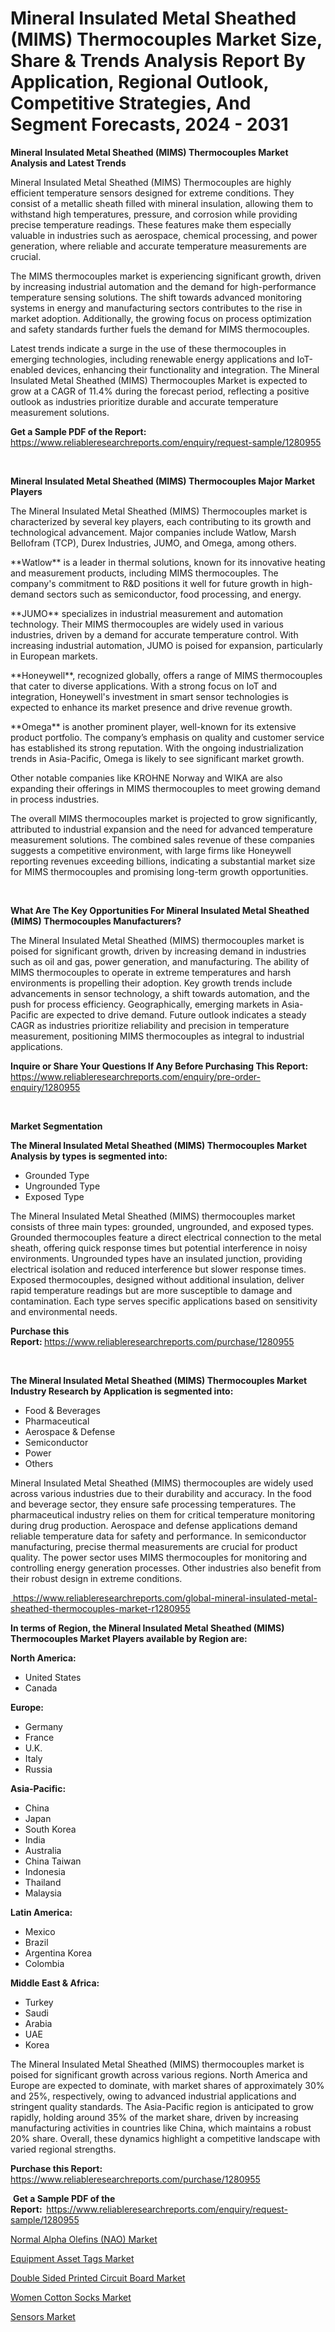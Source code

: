 <p><h1>Mineral Insulated Metal Sheathed (MIMS) Thermocouples Market Size, Share & Trends Analysis Report By Application, Regional Outlook, Competitive Strategies, And Segment Forecasts, 2024 - 2031</h1></p><p><strong>Mineral Insulated Metal Sheathed (MIMS) Thermocouples Market Analysis and Latest Trends</strong></p>
<p><p>Mineral Insulated Metal Sheathed (MIMS) Thermocouples are highly efficient temperature sensors designed for extreme conditions. They consist of a metallic sheath filled with mineral insulation, allowing them to withstand high temperatures, pressure, and corrosion while providing precise temperature readings. These features make them especially valuable in industries such as aerospace, chemical processing, and power generation, where reliable and accurate temperature measurements are crucial.</p><p>The MIMS thermocouples market is experiencing significant growth, driven by increasing industrial automation and the demand for high-performance temperature sensing solutions. The shift towards advanced monitoring systems in energy and manufacturing sectors contributes to the rise in market adoption. Additionally, the growing focus on process optimization and safety standards further fuels the demand for MIMS thermocouples.</p><p>Latest trends indicate a surge in the use of these thermocouples in emerging technologies, including renewable energy applications and IoT-enabled devices, enhancing their functionality and integration. The Mineral Insulated Metal Sheathed (MIMS) Thermocouples Market is expected to grow at a CAGR of 11.4% during the forecast period, reflecting a positive outlook as industries prioritize durable and accurate temperature measurement solutions.</p></p>
<p><strong>Get a Sample PDF of the Report:&nbsp;</strong> <a href="https://www.reliableresearchreports.com/enquiry/request-sample/1280955?utm_campaign=4&utm_medium=2&utm_source=Github&utm_content=ia&utm_term=30092024&utm_id=mineral-insulated-metal-sheathed-mims-thermocouples">https://www.reliableresearchreports.com/enquiry/request-sample/1280955</a></p>
<p>&nbsp;</p>
<p><strong>Mineral Insulated Metal Sheathed (MIMS) Thermocouples Major Market Players</strong></p>
<p><p>The Mineral Insulated Metal Sheathed (MIMS) Thermocouples market is characterized by several key players, each contributing to its growth and technological advancement. Major companies include Watlow, Marsh Bellofram (TCP), Durex Industries, JUMO, and Omega, among others.</p><p>**Watlow** is a leader in thermal solutions, known for its innovative heating and measurement products, including MIMS thermocouples. The company's commitment to R&D positions it well for future growth in high-demand sectors such as semiconductor, food processing, and energy.</p><p>**JUMO** specializes in industrial measurement and automation technology. Their MIMS thermocouples are widely used in various industries, driven by a demand for accurate temperature control. With increasing industrial automation, JUMO is poised for expansion, particularly in European markets.</p><p>**Honeywell**, recognized globally, offers a range of MIMS thermocouples that cater to diverse applications. With a strong focus on IoT and integration, Honeywell's investment in smart sensor technologies is expected to enhance its market presence and drive revenue growth.</p><p>**Omega** is another prominent player, well-known for its extensive product portfolio. The company’s emphasis on quality and customer service has established its strong reputation. With the ongoing industrialization trends in Asia-Pacific, Omega is likely to see significant market growth.</p><p>Other notable companies like KROHNE Norway and WIKA are also expanding their offerings in MIMS thermocouples to meet growing demand in process industries.</p><p>The overall MIMS thermocouples market is projected to grow significantly, attributed to industrial expansion and the need for advanced temperature measurement solutions. The combined sales revenue of these companies suggests a competitive environment, with large firms like Honeywell reporting revenues exceeding billions, indicating a substantial market size for MIMS thermocouples and promising long-term growth opportunities.</p></p>
<p>&nbsp;</p>
<p><strong>What Are The Key Opportunities For Mineral Insulated Metal Sheathed (MIMS) Thermocouples Manufacturers?</strong></p>
<p><p>The Mineral Insulated Metal Sheathed (MIMS) thermocouples market is poised for significant growth, driven by increasing demand in industries such as oil and gas, power generation, and manufacturing. The ability of MIMS thermocouples to operate in extreme temperatures and harsh environments is propelling their adoption. Key growth trends include advancements in sensor technology, a shift towards automation, and the push for process efficiency. Geographically, emerging markets in Asia-Pacific are expected to drive demand. Future outlook indicates a steady CAGR as industries prioritize reliability and precision in temperature measurement, positioning MIMS thermocouples as integral to industrial applications.</p></p>
<p><strong>Inquire or Share Your Questions If Any Before Purchasing This Report:</strong> <a href="https://www.reliableresearchreports.com/enquiry/pre-order-enquiry/1280955?utm_campaign=4&utm_medium=2&utm_source=Github&utm_content=ia&utm_term=30092024&utm_id=mineral-insulated-metal-sheathed-mims-thermocouples">https://www.reliableresearchreports.com/enquiry/pre-order-enquiry/1280955</a></p>
<p>&nbsp;</p>
<p><strong>Market Segmentation</strong></p>
<p><strong>The Mineral Insulated Metal Sheathed (MIMS) Thermocouples Market Analysis by types is segmented into:</strong></p>
<p><ul><li>Grounded Type</li><li>Ungrounded Type</li><li>Exposed Type</li></ul></p>
<p><p>The Mineral Insulated Metal Sheathed (MIMS) thermocouples market consists of three main types: grounded, ungrounded, and exposed types. Grounded thermocouples feature a direct electrical connection to the metal sheath, offering quick response times but potential interference in noisy environments. Ungrounded types have an insulated junction, providing electrical isolation and reduced interference but slower response times. Exposed thermocouples, designed without additional insulation, deliver rapid temperature readings but are more susceptible to damage and contamination. Each type serves specific applications based on sensitivity and environmental needs.</p></p>
<p><strong>Purchase this Report:&nbsp;</strong><a href="https://www.reliableresearchreports.com/purchase/1280955?utm_campaign=4&utm_medium=2&utm_source=Github&utm_content=ia&utm_term=30092024&utm_id=mineral-insulated-metal-sheathed-mims-thermocouples">https://www.reliableresearchreports.com/purchase/1280955</a></p>
<p>&nbsp;</p>
<p><strong>The Mineral Insulated Metal Sheathed (MIMS) Thermocouples Market Industry Research by Application is segmented into:</strong></p>
<p><ul><li>Food & Beverages</li><li>Pharmaceutical</li><li>Aerospace & Defense</li><li>Semiconductor</li><li>Power</li><li>Others</li></ul></p>
<p><p>Mineral Insulated Metal Sheathed (MIMS) thermocouples are widely used across various industries due to their durability and accuracy. In the food and beverage sector, they ensure safe processing temperatures. The pharmaceutical industry relies on them for critical temperature monitoring during drug production. Aerospace and defense applications demand reliable temperature data for safety and performance. In semiconductor manufacturing, precise thermal measurements are crucial for product quality. The power sector uses MIMS thermocouples for monitoring and controlling energy generation processes. Other industries also benefit from their robust design in extreme conditions.</p></p>
<p><a href="https://www.reliableresearchreports.com/global-mineral-insulated-metal-sheathed-thermocouples-market-r1280955?utm_campaign=4&utm_medium=2&utm_source=Github&utm_content=ia&utm_term=30092024&utm_id=mineral-insulated-metal-sheathed-mims-thermocouples">&nbsp;https://www.reliableresearchreports.com/global-mineral-insulated-metal-sheathed-thermocouples-market-r1280955</a></p>
<p><strong>In terms of Region, the Mineral Insulated Metal Sheathed (MIMS) Thermocouples Market Players available by Region are:</strong></p>
<p>
    <p> <strong> North America: </strong>
        <ul>
            <li>United States</li>
            <li>Canada</li>
        </ul>
        </p> 
    <p> <strong> Europe: </strong>
        <ul>
            <li>Germany</li>
            <li>France</li>
            <li>U.K.</li>
            <li>Italy</li>
            <li>Russia</li>
        </ul>
        </p> 
    <p> <strong> Asia-Pacific: </strong>
        <ul>
            <li>China</li>
            <li>Japan</li>
            <li>South Korea</li>
            <li>India</li>
            <li>Australia</li>
            <li>China Taiwan</li>
            <li>Indonesia</li>
            <li>Thailand</li>
            <li>Malaysia</li>
        </ul>
        </p> 
    <p> <strong> Latin America: </strong>
        <ul>
            <li>Mexico</li>
            <li>Brazil</li>
            <li>Argentina Korea</li>
            <li>Colombia</li>
        </ul>
        </p> 
    <p> <strong> Middle East & Africa: </strong>
        <ul>
            <li>Turkey</li>
            <li>Saudi</li>
            <li>Arabia</li>
            <li>UAE</li>
            <li>Korea</li>
        </ul>
    </p>
    </p>
<p><p>The Mineral Insulated Metal Sheathed (MIMS) thermocouples market is poised for significant growth across various regions. North America and Europe are expected to dominate, with market shares of approximately 30% and 25%, respectively, owing to advanced industrial applications and stringent quality standards. The Asia-Pacific region is anticipated to grow rapidly, holding around 35% of the market share, driven by increasing manufacturing activities in countries like China, which maintains a robust 20% share. Overall, these dynamics highlight a competitive landscape with varied regional strengths.</p></p>
<p><strong>Purchase this Report: </strong><a href="https://www.reliableresearchreports.com/purchase/1280955?utm_campaign=4&utm_medium=2&utm_source=Github&utm_content=ia&utm_term=30092024&utm_id=mineral-insulated-metal-sheathed-mims-thermocouples">https://www.reliableresearchreports.com/purchase/1280955</a></p>
<p>&nbsp;<strong>Get a Sample PDF of the Report:&nbsp;&nbsp;</strong><a href="https://www.reliableresearchreports.com/enquiry/request-sample/1280955?utm_campaign=4&utm_medium=2&utm_source=Github&utm_content=ia&utm_term=30092024&utm_id=mineral-insulated-metal-sheathed-mims-thermocouples">https://www.reliableresearchreports.com/enquiry/request-sample/1280955</a></p>
<p><strong></strong></p>
<p><p><a href="https://github.com/HeatherFernandez476/Market-Research-Report-List-1/blob/main/normal-alpha-olefins-nao-market.md?utm_campaign=4&utm_medium=2&utm_source=Github&utm_content=ia&utm_term=30092024&utm_id=mineral-insulated-metal-sheathed-mims-thermocouples">Normal Alpha Olefins (NAO) Market</a></p><p><a href="https://www.linkedin.com/pulse/equipment-asset-tags-market-trends-detailed-study-its-segmentation-tlr5c?utm_campaign=4&utm_medium=2&utm_source=Github&utm_content=ia&utm_term=30092024&utm_id=mineral-insulated-metal-sheathed-mims-thermocouples">Equipment Asset Tags Market</a></p><p><a href="https://issuu.com/reportprime-2/docs/double-sided-printed-circuit-board-_df32d654f40251?utm_campaign=4&utm_medium=2&utm_source=Github&utm_content=ia&utm_term=30092024&utm_id=mineral-insulated-metal-sheathed-mims-thermocouples">Double Sided Printed Circuit Board Market</a></p><p><a href="https://www.linkedin.com/pulse/driving-market-forces-women-cotton-socks-trends-future-forecasts-gjczc?utm_campaign=4&utm_medium=2&utm_source=Github&utm_content=ia&utm_term=30092024&utm_id=mineral-insulated-metal-sheathed-mims-thermocouples">Women Cotton Socks Market</a></p><p><a href="https://issuu.com/reportprime-2/docs/sensors-market-size-2030.pptx_5d1c38364f6c82?utm_campaign=4&utm_medium=2&utm_source=Github&utm_content=ia&utm_term=30092024&utm_id=mineral-insulated-metal-sheathed-mims-thermocouples">Sensors Market</a></p></p>